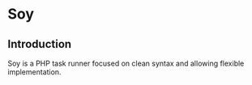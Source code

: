 # Soy

## Introduction
Soy is a PHP task runner focused on clean syntax and allowing flexible implementation.